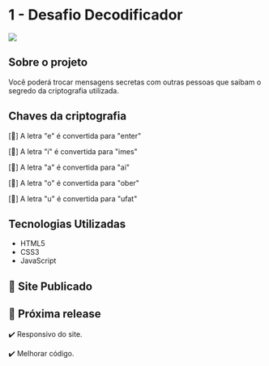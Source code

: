 # 1 - Desafio Decodificador

<div>
  <img src="https://media-exp1.licdn.com/dms/image/C4D22AQFOEj5Mw8XMSA/feedshare-shrink_1280/0/1659903128319?e=1662595200&v=beta&t=bqfRP8FRqtywkmmn3dcPN0gf_32U8TzsXPuqnEItBBs" />
</div>

## Sobre o projeto

Você poderá trocar mensagens secretas com outras pessoas que saibam o segredo da criptografia utilizada.

## Chaves da criptografia

[:pushpin:] A letra "e" é convertida para "enter"

[:pushpin:] A letra "i" é convertida para "imes"

[:pushpin:] A letra "a" é convertida para "ai"

[:pushpin:] A letra "o" é convertida para "ober"

[:pushpin:] A letra "u" é convertida para "ufat"

## Tecnologias Utilizadas

- HTML5
- CSS3
- JavaScript

## :link: Site Publicado

## :construction: Próxima release 

:heavy_check_mark: Responsivo do site.

:heavy_check_mark: Melhorar código.

